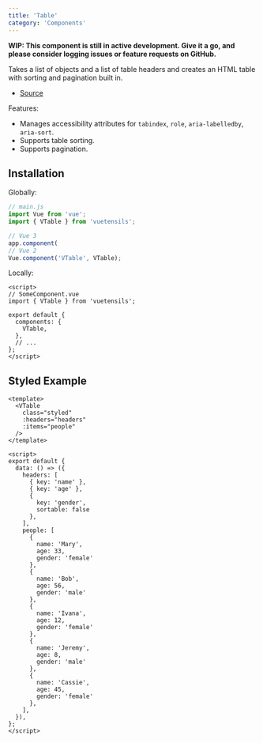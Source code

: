 ```yaml
---
title: 'Table'
category: 'Components'
---
```


**WIP: This component is still in active development. Give it a go, and please consider logging issues or feature requests on GitHub.**

Takes a list of objects and a list of table headers and creates an HTML table with sorting and pagination built in.

- [Source](https://github.com/AustinGil/vuetensils/blob/master/src/components/VTable/VTable.vue)

Features:

- Manages accessibility attributes for `tabindex`, `role`, `aria-labelledby`, `aria-sort`.
- Supports table sorting.
- Supports pagination.


## Installation

Globally:

```js
// main.js
import Vue from 'vue';
import { VTable } from 'vuetensils';

// Vue 3
app.component(
// Vue 2
Vue.component('VTable', VTable);
```

Locally:

```vue
<script>
// SomeComponent.vue
import { VTable } from 'vuetensils';

export default {
  components: {
    VTable,
  },
  // ...
};
</script>
```

## Styled Example

```vue live
<template>
  <VTable
    class="styled"
    :headers="headers"
    :items="people"
  />
</template>

<script>
export default {
  data: () => ({
    headers: [
      { key: 'name' },
      { key: 'age' },
      {
        key: 'gender',
        sortable: false
      },
    ],
    people: [
      {
        name: 'Mary',
        age: 33,
        gender: 'female'
      },
      {
        name: 'Bob',
        age: 56,
        gender: 'male'
      },
      {
        name: 'Ivana',
        age: 12,
        gender: 'female'
      },
      {
        name: 'Jeremy',
        age: 8,
        gender: 'male'
      },
      {
        name: 'Cassie',
        age: 45,
        gender: 'female'
      },
    ],
  }),
};
</script>
```
